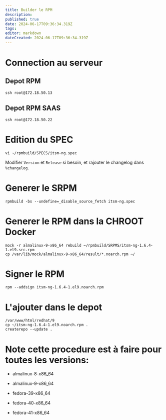 ```yaml
---
title: Builder le RPM
description: 
published: true
date: 2024-06-17T09:36:34.319Z
tags: 
editor: markdown
dateCreated: 2024-06-17T09:36:34.319Z
---
```


# Connection au serveur
## Depot RPM
```
ssh root@172.18.50.13
```

## Depot RPM SAAS
```
ssh root@172.18.50.22
```

# Edition du SPEC
```
vi ~/rpmbuild/SPECS/itsm-ng.spec
```

Modifier `Version` et `Release` si besoin, et rajouter le changelog dans `%changelog`.

# Generer le SRPM
```
rpmbuild -bs --undefine=_disable_source_fetch itsm-ng.spec
```

# Generer le RPM dans la CHROOT Docker
```
mock -r almalinux-9-x86_64 rebuild ~/rpmbuild/SRPMS/itsm-ng-1.6.4-1.el9.src.rpm
cp /var/lib/mock/almalinux-9-x86_64/result/*.noarch.rpm ~/
```

# Signer le RPM
```
rpm --addsign itsm-ng-1.6.4-1.el9.noarch.rpm
```

# L'ajouter dans le depot
```
/var/www/html/redhat/9
cp ~/itsm-ng-1.6.4-1.el9.noarch.rpm .
createrepo --update .
```

# Note cette procedure est à faire pour toutes les versions:
- almalinux-8-x86_64
- almalinux-9-x86_64

- fedora-39-x86_64
- fedora-40-x86_64
- fedora-41-x86_64
